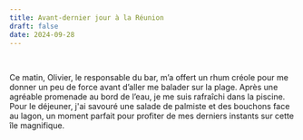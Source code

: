 ```yaml
---
title: Avant-dernier jour à la Réunion
draft: false
date: 2024-09-28
---
```

![]()

\
Ce matin, Olivier, le responsable du bar, m’a offert un rhum créole pour me donner un peu de force avant d’aller me balader sur la plage. Après une agréable promenade au bord de l’eau, je me suis rafraîchi dans la piscine. Pour le déjeuner, j'ai savouré une salade de palmiste et des bouchons face au lagon, un moment parfait pour profiter de mes derniers instants sur cette île magnifique.
